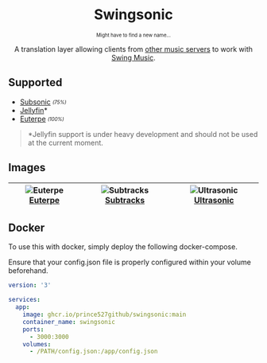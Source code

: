 <h1 align="center">Swingsonic</h1>

<p align="center"><sub><sup>Might have to find a new name...</sub></sup></p>

<p align="center">A translation layer allowing clients from <a href="#supported">other music servers</a> to work with <a href="https://github.com/swing-opensource/swingmusic">Swing Music</a>.</p>

## Supported

- [Subsonic](https://www.subsonic.org/pages/index.jsp) <sub><sup>*(75%)*</sub></sup>
- [Jellyfin](https://jellyfin.org/)*
- [Euterpe](https://listen-to-euterpe.eu/) <sub><sup>*(100%)*</sub></sup>

> *Jellyfin support is under heavy development and should not be used at the current moment.

## Images

| ![Euterpe](https://api.serversmp.xyz/upload/66002233195e65d6b608bc1e.webp) <a href="https://github.com/ironsmile/euterpe-mobile" align="center">Euterpe</a> | ![Subtracks](https://api.serversmp.xyz/upload/66002232195e65d6b608bc1c.webp) <a href="https://github.com/austinried/subtracks" align="center">Subtracks</a> | ![Ultrasonic](https://api.serversmp.xyz/upload/6600222d195e65d6b608bc1a.webp) <a href="https://gitlab.com/ultrasonic/ultrasonic" align="center">Ultrasonic</a> |
|------------------------------------------------------------------------------------------------------------------|----------------------------------------------------------------------------------------------------------------------|--------------------------------------------------------------------------------------------------------------------------|

## Docker

To use this with docker, simply deploy the following docker-compose.

Ensure that your config.json file is properly configured within your volume beforehand.

```yml
version: '3'

services:
  app:
    image: ghcr.io/prince527github/swingsonic:main
    container_name: swingsonic
    ports:
      - 3000:3000
    volumes:
      - /PATH/config.json:/app/config.json
```
